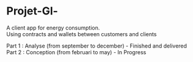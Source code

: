 # Projet-Gl-

A client app for energy consumption.  
Using contracts and wallets between customers and clients  

Part 1 : Analyse (from september to december) - Finished and delivered  
Part 2 : Conception (from februari to may) - In Progress  
